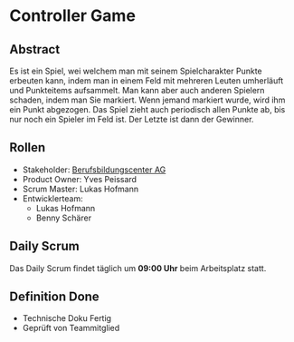 # Controller Game
## Abstract
Es ist ein Spiel, wei welchem man mit seinem Spielcharakter Punkte erbeuten kann, indem man in einem Feld mit mehreren Leuten umherläuft und Punkteitems aufsammelt. Man kann aber auch anderen Spielern schaden, indem man Sie markiert. Wenn jemand markiert wurde, wird ihm ein Punkt abgezogen. Das Spiel zieht auch periodisch allen Punkte ab, bis nur noch ein Spieler im Feld ist. Der Letzte ist dann der Gewinner.
## Rollen 
* Stakeholder: [Berufsbildungscenter AG](https://berufsbildungscenter.ch/ "BBC AG Bern")
* Product Owner: Yves Peissard
* Scrum Master: Lukas Hofmann
* Entwicklerteam:
	* Lukas Hofmann
	* Benny Schärer
## Daily Scrum
Das Daily Scrum findet täglich um **09:00 Uhr** beim Arbeitsplatz statt.
## Definition Done
* Technische Doku Fertig
* Geprüft von Teammitglied
